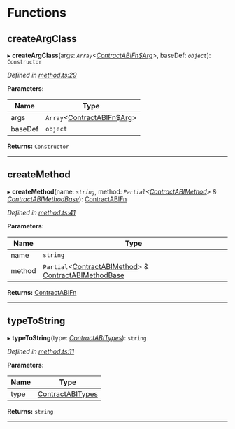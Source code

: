 

# Functions

<a id="createargclass"></a>

##  createArgClass

▸ **createArgClass**(args: *`Array`<[ContractABIFn$Arg](../interfaces/_types_.contractabifn_arg.md)>*, baseDef: *`object`*): `Constructor`

*Defined in [method.ts:29](https://github.com/polkadot-js/api/blob/9d00dce/packages/api-contract/src/method.ts#L29)*

**Parameters:**

| Name | Type |
| ------ | ------ |
| args | `Array`<[ContractABIFn$Arg](../interfaces/_types_.contractabifn_arg.md)> |
| baseDef | `object` |

**Returns:** `Constructor`

___
<a id="createmethod"></a>

##  createMethod

▸ **createMethod**(name: *`string`*, method: *`Partial`<[ContractABIMethod](_types_.md#contractabimethod)> & [ContractABIMethodBase](_types_.md#contractabimethodbase)*): [ContractABIFn](../interfaces/_types_.contractabifn.md)

*Defined in [method.ts:41](https://github.com/polkadot-js/api/blob/9d00dce/packages/api-contract/src/method.ts#L41)*

**Parameters:**

| Name | Type |
| ------ | ------ |
| name | `string` |
| method | `Partial`<[ContractABIMethod](_types_.md#contractabimethod)> & [ContractABIMethodBase](_types_.md#contractabimethodbase) |

**Returns:** [ContractABIFn](../interfaces/_types_.contractabifn.md)

___
<a id="typetostring"></a>

##  typeToString

▸ **typeToString**(type: *[ContractABITypes](_types_.md#contractabitypes)*): `string`

*Defined in [method.ts:11](https://github.com/polkadot-js/api/blob/9d00dce/packages/api-contract/src/method.ts#L11)*

**Parameters:**

| Name | Type |
| ------ | ------ |
| type | [ContractABITypes](_types_.md#contractabitypes) |

**Returns:** `string`

___

